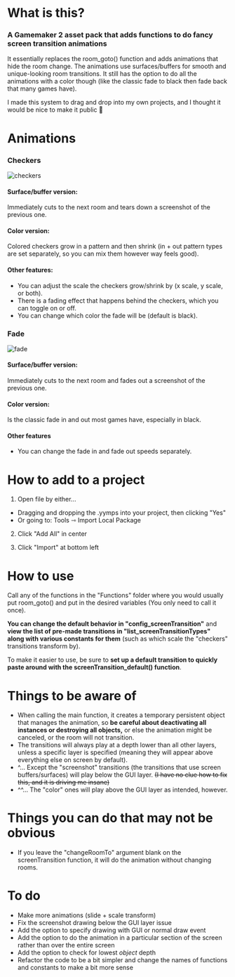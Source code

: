 # What is this?
### **A Gamemaker 2 asset pack that adds functions to do fancy screen transition animations**

It essentially replaces the room_goto() function and adds animations that hide the room change. The animations use surfaces/buffers for smooth and unique-looking room transitions. It still has the option to do all the animations with a color though (like the classic fade to black then fade back that many games have).

I made this system to drag and drop into my own projects, and I thought it would be nice to make it public 💚
# Animations

### Checkers
![checkers](https://i.giphy.com/media/v1.Y2lkPTc5MGI3NjExaDdzcWtubDUwaHlsc24yZHR6aGg4OThtampyYWwwM3hnc3A4eWxzNiZlcD12MV9pbnRlcm5hbF9naWZfYnlfaWQmY3Q9Zw/56jEpCjNjRJda4Wwvy/giphy.gif)

#### Surface/buffer version: 
Immediately cuts to the next room and tears down a screenshot of the previous one.

#### Color version: 
Colored checkers grow in a pattern and then shrink (in + out pattern types are set separately, so you can mix them however way feels good).

#### Other features:
- You can adjust the scale the checkers grow/shrink by (x scale, y scale, or both).
- There is a fading effect that happens behind the checkers, which you can toggle on or off.
- You can change which color the fade will be (default is black).

### Fade
![fade](https://i.giphy.com/media/v1.Y2lkPTc5MGI3NjExeDFxOXFnbXE2M2hwcjc2aTQ4aGU1bGM5N2VlaDZ2NmZmZ3g4dHhsdyZlcD12MV9pbnRlcm5hbF9naWZfYnlfaWQmY3Q9Zw/50cEFPLpVgmyRxpDGV/giphy.gif)

#### Surface/buffer version: 
Immediately cuts to the next room and fades out a screenshot of the previous one.

#### Color version: 
Is the classic fade in and out most games have, especially in black.

#### Other features
- You can change the fade in and fade out speeds separately.
# How to add to a project
1. Open file by either...
- Dragging and dropping the .yymps into your project, then clicking "Yes"
- Or going to: Tools ⇾ Import Local Package

2. Click "Add All" in center

3. Click "Import" at bottom left
# How to use
Call any of the functions in the "Functions" folder where you would usually put room_goto() and put in the desired variables (You only need to call it once).

**You can change the default behavior in "config_screenTransition"** and **view the list of pre-made transitions in "list_screenTransitionTypes" along with various constants for them** (such as which scale the "checkers" transitions transform by).

To make it easier to use, be sure to **set up a default transition to quickly paste around with the screenTransition_default() function**.
# Things to be aware of
- When calling the main function, it creates a temporary persistent object that manages the animation, so **be careful about deactivating all instances or destroying all objects,** or else the animation might be canceled, or the room will not transition.
- The transitions will always play at a depth lower than all other layers, unless a specific layer is specified (meaning they will appear above everything else on screen by default).
- ^... Except the "screenshot" transitions (the transitions that use screen buffers/surfaces) will play below the GUI layer. ~~(I have no clue how to fix this, and it is driving me insane)~~
- ^^... The "color" ones will play above the GUI layer as intended, however.

# Things you can do that may not be obvious
- If you leave the "changeRoomTo" argument blank on the screenTransition function, it will do the animation without changing rooms.
# To do
- Make more animations (slide + scale transform)
- Fix the screenshot drawing below the GUI layer issue
- Add the option to specify drawing with GUI or normal draw event
- Add the option to do the animation in a particular section of the screen rather than over the entire screen
- Add the option to check for lowest _object_ depth
- Refactor the code to be a bit simpler and change the names of functions and constants to make a bit more sense
